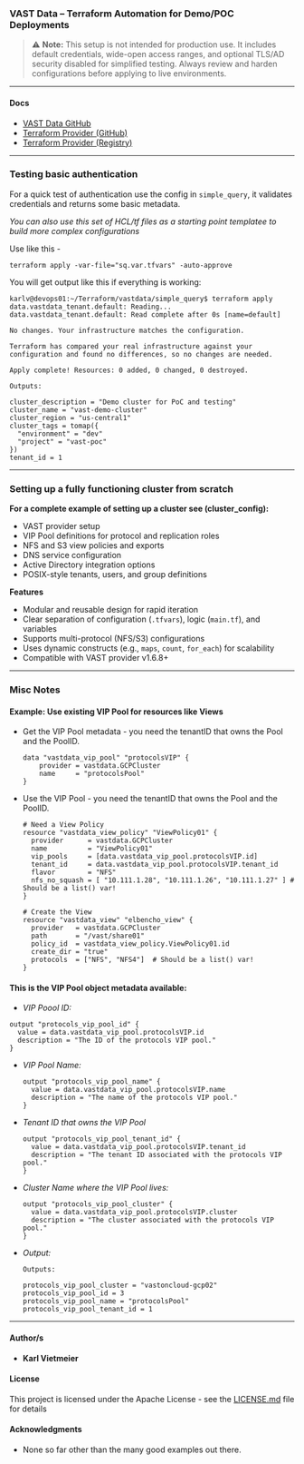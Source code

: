 ### VAST Data – Terraform Automation for Demo/POC Deployments

> ⚠️ **Note:** This setup is not intended for production use. It includes default credentials, wide-open access ranges, and optional TLS/AD security disabled for simplified testing. Always review and harden configurations before applying to live environments.


---
#### Docs

* [VAST Data GitHub](https://github.com/vast-data)
* [Terraform Provider (GitHub)](https://github.com/vast-data/terraform-provider-vastdata)
* [Terraform Provider (Registry)](https://registry.terraform.io/providers/vast-data/vastdata/latest/docs)

---

### Testing basic authentication

For a quick test of authentication use the config in `simple_query`, it validates credentials and returns some basic metadata.

*You can also use this set of HCL/tf files as a starting point templatee to build more complex configurations*

Use like this - 
```shell
terraform apply -var-file="sq.var.tfvars" -auto-approve
```

You will get output like this if everything is working:
```shell
karlv@devops01:~/Terraform/vastdata/simple_query$ terraform apply 
data.vastdata_tenant.default: Reading...
data.vastdata_tenant.default: Read complete after 0s [name=default]

No changes. Your infrastructure matches the configuration.

Terraform has compared your real infrastructure against your configuration and found no differences, so no changes are needed.

Apply complete! Resources: 0 added, 0 changed, 0 destroyed.

Outputs:

cluster_description = "Demo cluster for PoC and testing"
cluster_name = "vast-demo-cluster"
cluster_region = "us-central1"
cluster_tags = tomap({
  "environment" = "dev"
  "project" = "vast-poc"
})
tenant_id = 1
```

---

### Setting up a fully functioning cluster from scratch

**For a complete example of setting up a cluster see (cluster_config):**

* VAST provider setup
* VIP Pool definitions for protocol and replication roles
* NFS and S3 view policies and exports
* DNS service configuration
* Active Directory integration options
* POSIX-style tenants, users, and group definitions

**Features**

* Modular and reusable design for rapid iteration
* Clear separation of configuration (`.tfvars`), logic (`main.tf`), and variables
* Supports multi-protocol (NFS/S3) configurations
* Uses dynamic constructs (e.g., `maps`, `count`, `for_each`) for scalability
* Compatible with VAST provider v1.6.8+


---

### Misc Notes

#### Example: Use existing VIP Pool for resources like Views


- Get the VIP Pool metadata - you need the tenantID that owns the Pool and the PoolID.

  ``` hcl
  data "vastdata_vip_pool" "protocolsVIP" {
      provider = vastdata.GCPCluster
      name     = "protocolsPool"
  }
  ```

- Use the VIP Pool - you need the tenantID that owns the Pool and the PoolID.

  ```hcl
  # Need a View Policy
  resource "vastdata_view_policy" "ViewPolicy01" {
    provider      = vastdata.GCPCluster
    name          = "ViewPolicy01"
    vip_pools     = [data.vastdata_vip_pool.protocolsVIP.id]
    tenant_id     = data.vastdata_vip_pool.protocolsVIP.tenant_id
    flavor        = "NFS"
    nfs_no_squash = [ "10.111.1.28", "10.111.1.26", "10.111.1.27" ] # Should be a list() var!
  }

  # Create the View
  resource "vastdata_view" "elbencho_view" {
    provider   = vastdata.GCPCluster
    path       = "/vast/share01"
    policy_id  = vastdata_view_policy.ViewPolicy01.id
    create_dir = "true"
    protocols  = ["NFS", "NFS4"]  # Should be a list() var!
  }
  ```

#### This is the VIP Pool object metadata available:

 - *VIP Poool ID:*

  ```hcl
  output "protocols_vip_pool_id" {
    value = data.vastdata_vip_pool.protocolsVIP.id
    description = "The ID of the protocols VIP pool."
  }
  ```

- *VIP Pool Name:*

  ```hcl
  output "protocols_vip_pool_name" {
    value = data.vastdata_vip_pool.protocolsVIP.name
    description = "The name of the protocols VIP pool."
  }
  ```

- *Tenant ID that owns the VIP Pool*

  ```hcl
  output "protocols_vip_pool_tenant_id" {
    value = data.vastdata_vip_pool.protocolsVIP.tenant_id
    description = "The tenant ID associated with the protocols VIP pool."
  }
  ```

- *Cluster Name where the VIP Pool lives:*

  ```hcl
  output "protocols_vip_pool_cluster" {
    value = data.vastdata_vip_pool.protocolsVIP.cluster
    description = "The cluster associated with the protocols VIP pool."
  }
  ```

- *Output:*

  ```hcl
  Outputs:

  protocols_vip_pool_cluster = "vastoncloud-gcp02"
  protocols_vip_pool_id = 3
  protocols_vip_pool_name = "protocolsPool"
  protocols_vip_pool_tenant_id = 1
  ```

---

#### Author/s

* **Karl Vietmeier**

#### License

This project is licensed under the Apache License - see the [LICENSE.md](../LICENSE.md) file for details

#### Acknowledgments

* None so far other than the many good examples out there.
